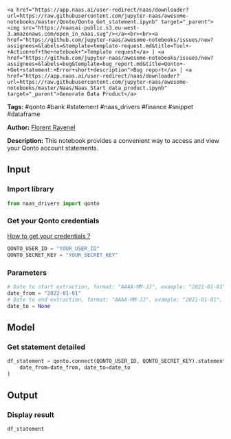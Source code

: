    <a href="https://app.naas.ai/user-redirect/naas/downloader?url=https://raw.githubusercontent.com/jupyter-naas/awesome-notebooks/master/Qonto/Qonto_Get_statement.ipynb" target="_parent"><img src="https://naasai-public.s3.eu-west-3.amazonaws.com/open_in_naas.svg"/></a><br><br><a href="https://github.com/jupyter-naas/awesome-notebooks/issues/new?assignees=&labels=&template=template-request.md&title=Tool+-+Action+of+the+notebook+">Template request</a> | <a href="https://github.com/jupyter-naas/awesome-notebooks/issues/new?assignees=&labels=bug&template=bug_report.md&title=Qonto+-+Get+statement:+Error+short+description">Bug report</a> | <a href="https://app.naas.ai/user-redirect/naas/downloader?url=https://raw.githubusercontent.com/jupyter-naas/awesome-notebooks/master/Naas/Naas_Start_data_product.ipynb" target="_parent">Generate Data Product</a>

**Tags:** #qonto #bank #statement #naas_drivers #finance #snippet #dataframe

**Author:** [Florent Ravenel](https://www.linkedin.com/in/florent-ravenel/)

**Description:** This notebook provides a convenient way to access and view your Qonto account statements.

## Input

### Import library


```python
from naas_drivers import qonto
```

### Get your Qonto credentials
<a href='https://www.notion.so/naas-official/Qonto-driver-Get-your-credentials-0cc97828b4e7467c8bfbcf704a77e5f4'>How to get your credentials ?</a>


```python
QONTO_USER_ID = "YOUR_USER_ID"
QONTO_SECRET_KEY = "YOUR_SECRET_KEY"
```

### Parameters


```python
# Date to start extraction, format: "AAAA-MM-JJ", example: "2021-01-01"
date_from = "2022-01-01"
# Date to end extraction, format: "AAAA-MM-JJ", example: "2021-01-01", default = now
date_to = None
```

## Model

### Get statement detailed


```python
df_statement = qonto.connect(QONTO_USER_ID, QONTO_SECRET_KEY).statements.get(
    date_from=date_from, date_to=date_to
)
```

## Output

### Display result


```python
df_statement
```
